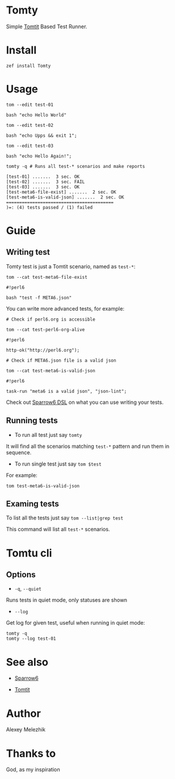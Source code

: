 # Tomty

Simple [Tomtit](https://github.com/melezhik/Tomtit) Based Test Runner.

# Install

    zef install Tomty

# Usage

    tom --edit test-01

    bash "echo Hello World"

    tom --edit test-02

    bash "echo Upps && exit 1";

    tom --edit test-03

    bash "echo Hello Again!";

    tomty -q # Runs all test-* scenarios and make reports

    [test-01] .......  3 sec. OK
    [test-02] .......  3 sec. FAIL
    [test-03] .......  3 sec. OK
    [test-meta6-file-exist] .......  2 sec. OK
    [test-meta6-is-valid-json] .......  2 sec. OK
    =========================================
    )=: (4) tests passed / (1) failed


#  Guide

## Writing test

Tomty test is just a Tomtit scenario, named as `test-*`:


    tom --cat test-meta6-file-exist

    #!perl6

    bash "test -f META6.json"


You can write more advanced tests, for example:

    # Check if perl6.org is accessible

    tom --cat test-perl6-org-alive

    #!perl6

    http-ok("http://perl6.org");

    # Check if META6.json file is a valid json

    tom --cat test-meta6-is-valid-json

    #!perl6

    task-run "meta6 is a valid json", "json-lint";

Check out [Sparrow6 DSL](https://github.com/melezhik/Sparrow6#sparrow6-dsl) on what you can use
writing your tests.

## Running tests

* To run all test just say `tomty`

It will find all the scenarios matching `test-*` pattern and run them in sequence.

* To run single test just say `tom $test`

For example:

    tom test-meta6-is-valid-json

## Examing tests

To list all the tests just say `tom --list|grep test`

This command will list all `test-*` scenarios.

# Tomtu cli

## Options

* `-q`, `--quiet`

Runs tests in quiet mode, only statuses are shown


* `--log`

Get log for given test, useful when running in quiet mode:


    tomty -q
    tomty --log test-01


# See also

* [Sparrow6](https://github.com/melezhik/Sparrow6)

* [Tomtit](https://github.com/melezhik/Tomtit)

# Author

Alexey Melezhik

# Thanks to

God, as my inspiration

